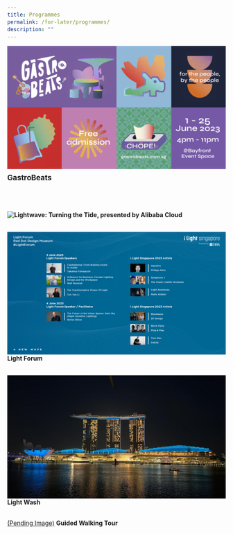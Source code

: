 ```yaml
---
title: Programmes
permalink: /for-later/programmes/
description: ""
---
```

<a href="/programmes/gastrobeats"><img src="/images/Programmes/gastrobeats%20kv.jpg" align="left"></a>
<br>
<p style="font-size:17px; line-height:40px">
<b>GastroBeats</b><br><br>

<a href="/programmes/lightwave-turning-the-tide"><img src="/images/Programmes/lightwave%20kv%20r2-min.png" align="left"></a>
<b>Lightwave: Turning the Tide, presented by Alibaba Cloud</b><br><br>

<a href="/programmes/light-forum"><img src="/images/Programmes/landscape%20(new).png" align="left"></a><b>Light Forum</b><br><br>
	
<a href="/programmes/light-wash"><img src="/images/Programmes/lightwash.JPG" align="left"></a>
<b>Light Wash</b><br><br>
	
<a href="/programmes/tour"><img src="" align="left">(Pending Image)</a>
<b>Guided Walking Tour</b>
</p>